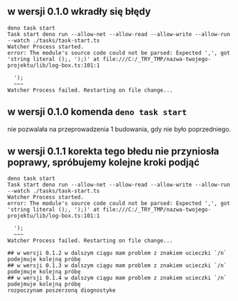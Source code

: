 ## w wersji 0.1.0 wkradły się błędy

```shell
deno task start
Task start deno run --allow-net --allow-read --allow-write --allow-run --watch ./tasks/task-start.ts
Watcher Process started.
error: The module's source code could not be parsed: Expected ',', got 'string literal ();, ');)' at file:///C:/_TRY_TMP/nazwa-twojego-projektu/lib/log-box.ts:101:1

  ');
  ~~~
Watcher Process failed. Restarting on file change...
```
## w wersji 0.1.0 komenda `deno task start` 
nie pozwalała na przeprowadzenia 1 budowania, gdy nie było poprzedniego.

## w wersji 0.1.1 korekta tego błedu nie przyniosła poprawy, spróbujemy kolejne kroki podjąć

```shell
deno task start
Task start deno run --allow-net --allow-read --allow-write --allow-run --watch ./tasks/task-start.ts
Watcher Process started.
error: The module's source code could not be parsed: Expected ',', got 'string literal ();, ');)' at file:///C:/_TRY_TMP/nazwa-twojego-projektu/lib/log-box.ts:101:1

  ');
  ~~~
Watcher Process failed. Restarting on file change...

## w wersji 0.1.2 w dalszym ciągu mam problem z znakiem ucieczki `/n` podejmuje kolejną próbę 
## w wersji 0.1.3 w dalszym ciągu mam problem z znakiem ucieczki `/n` podejmuje kolejną próbę 
## w wersji 0.1.4 w dalszym ciągu mam problem z znakiem ucieczki `/n` podejmuje kolejną próbę 
rozpoczynam poszerzoną diognostyke
